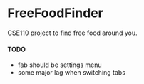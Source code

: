 # FreeFoodFinder
CSE110 project to find free food around you. 


#### TODO
* fab should be settings menu
* some major lag when switching tabs
